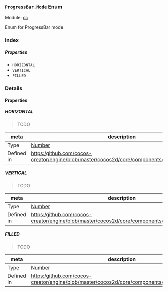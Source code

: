### `ProgressBar.Mode` Enum



Module: [cc](../modules/cc.md)




Enum for ProgressBar mode

### Index

##### Properties

  - `HORIZONTAL`
  - `VERTICAL`
  - `FILLED`

### Details

#### Properties


##### HORIZONTAL

> TODO

| meta | description |
|------|-------------|
| Type | <a href="https://developer.mozilla.org/en/JavaScript/Reference/Global_Objects/Number" class="crosslink external" target="_blank">Number</a> |
| Defined in | [https:/github.com/cocos-creator/engine/blob/master/cocos2d/core/components/CCProgressBar.js:36](https:/github.com/cocos-creator/engine/blob/master/cocos2d/core/components/CCProgressBar.js#L36) |



##### VERTICAL

> TODO

| meta | description |
|------|-------------|
| Type | <a href="https://developer.mozilla.org/en/JavaScript/Reference/Global_Objects/Number" class="crosslink external" target="_blank">Number</a> |
| Defined in | [https:/github.com/cocos-creator/engine/blob/master/cocos2d/core/components/CCProgressBar.js:43](https:/github.com/cocos-creator/engine/blob/master/cocos2d/core/components/CCProgressBar.js#L43) |



##### FILLED

> TODO

| meta | description |
|------|-------------|
| Type | <a href="https://developer.mozilla.org/en/JavaScript/Reference/Global_Objects/Number" class="crosslink external" target="_blank">Number</a> |
| Defined in | [https:/github.com/cocos-creator/engine/blob/master/cocos2d/core/components/CCProgressBar.js:49](https:/github.com/cocos-creator/engine/blob/master/cocos2d/core/components/CCProgressBar.js#L49) |


